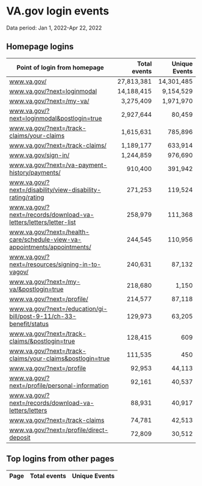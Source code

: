 # VA.gov login events
Data period: Jan 1, 2022-Apr 22, 2022	

## Homepage logins
Point of login from homepage	|	Total events	|	Unique Events
---	|	--:	|	--:
www.va.gov/	|	27,813,381	|	14,301,485
www.va.gov/?next=loginmodal	|	14,188,415	|	9,154,529
www.va.gov/?next=/my-va/	|	3,275,409	|	1,971,970
www.va.gov/?next=loginmodal&postlogin=true	|	2,927,644	|	80,459
www.va.gov/?next=/track-claims/your-claims	|	1,615,631	|	785,896
www.va.gov/?next=/track-claims/	|	1,189,177	|	633,914
www.va.gov/sign-in/	|	1,244,859	|	976,690
www.va.gov/?next=/va-payment-history/payments/	|	910,400	|	391,942
www.va.gov/?next=/disability/view-disability-rating/rating	|	271,253	|	119,524
www.va.gov/?next=/records/download-va-letters/letters/letter-list	|	258,979	|	111,368
www.va.gov/?next=/health-care/schedule-view-va-appointments/appointments/	|	244,545	|	110,956
www.va.gov/?next=/resources/signing-in-to-vagov/	|	240,631	|	87,132
www.va.gov/?next=/my-va/&postlogin=true	|	218,680	|	1,150
www.va.gov/?next=/profile/	|	214,577	|	87,118
www.va.gov/?next=/education/gi-bill/post-9-11/ch-33-benefit/status	|	129,973	|	63,205
www.va.gov/?next=/track-claims/&postlogin=true	|	128,415	|	609
www.va.gov/?next=/track-claims/your-claims&postlogin=true	|	111,535	|	450
www.va.gov/?next=/profile	|	92,953	|	44,113
www.va.gov/?next=/profile/personal-information	|	92,161	|	40,537
www.va.gov/?next=/records/download-va-letters/letters	|	88,931	|	40,917
www.va.gov/?next=/track-claims	|	74,781	|	42,513
www.va.gov/?next=/profile/direct-deposit	|	72,809	|	30,512

## Top logins from other pages
Page	|	Total events	|	Unique Events
---	|	--:	|	--:

